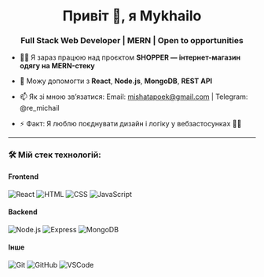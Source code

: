 <h1 align="center">Привіт 👋, я Mykhailo</h1>
<h3 align="center">Full Stack Web Developer | MERN | Open to opportunities</h3>

- 👨‍💻 Я зараз працюю над проєктом **SHOPPER — інтернет-магазин одягу на MERN-стеку**


- 💬 Можу допомогти з **React**, **Node.js**, **MongoDB**, **REST API**

- 📫 Як зі мною зв’язатися: 
 Email: mishatapoek@gmail.com | 
 Telegram: @re_michail

- ⚡ Факт: Я люблю поєднувати дизайн і логіку у вебзастосунках 🧠🎨

---

### 🛠️ Мій стек технологій:

#### Frontend
![React](https://img.shields.io/badge/-React-61DAFB?style=flat&logo=react&logoColor=white)
![HTML](https://img.shields.io/badge/-HTML5-E34F26?style=flat&logo=html5&logoColor=white)
![CSS](https://img.shields.io/badge/-CSS3-1572B6?style=flat&logo=css3)
![JavaScript](https://img.shields.io/badge/-JavaScript-F7DF1E?style=flat&logo=javascript&logoColor=black)

#### Backend
![Node.js](https://img.shields.io/badge/-Node.js-339933?style=flat&logo=node.js&logoColor=white)
![Express](https://img.shields.io/badge/-Express-000000?style=flat&logo=express)
![MongoDB](https://img.shields.io/badge/-MongoDB-47A248?style=flat&logo=mongodb&logoColor=white)

#### Інше
![Git](https://img.shields.io/badge/-Git-F05032?style=flat&logo=git&logoColor=white)
![GitHub](https://img.shields.io/badge/-GitHub-181717?style=flat&logo=github)
![VSCode](https://img.shields.io/badge/-VS%20Code-007ACC?style=flat&logo=visual-studio-code)

